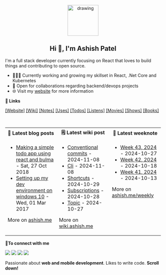 <p align="center">
  <img src="https://ashishdotme-assets.s3.ap-south-1.amazonaws.com/logo.png" alt="drawing" width="100"/>
</p>

<h2 align="center">Hi 👋, I'm Ashish Patel</h2>

I'm a full stack developer currently focusing on React that loves to build things and contributing to open source.

- 👨🏽‍💻 Currently working and growing my skillset in React, .Net Core and Kubernetes
- 🤝 Open for collaborations regarding backend/devops projects
- 🌐 Visit my [website](https://ashish.me) for more information

<b>👋 Links</b>

[[Website]](https://ashish.me) [[Wiki]](https://wiki.ashish.me) [[Notes]](https://ashish.me/notes) [[Uses]](https://ashish.me/uses) [[Todos]](https://ashish.me/todos) [[Listens]](https://ashish.me/listens) [[Movies]](https://ashish.me/movies) [[Shows]](https://ashish.me/shows) [[Books]](https://ashish.me/books)

<br>
<table>  
<tr>
<th><b>📕 Latest blog posts</b></th>
<th><b>🗒️ Latest wiki post</b></th>
<th><b>📝 Latest weeknote</b></th>
</tr>
<tr>
<td valign="top" width="33%">

<!-- blog starts -->
- [Making a simple todo app using react and bulma](https://ashish.me/blog/making-a-simple-todo-app-using-react-and-bulma) - Sat, 27 Oct 2018 
- [Setting up my dev environment on windows 10](https://ashish.me/blog/setting-up-my-dev-environment-on-windows-10) - Wed, 01 Mar 2017 
<!-- blog ends -->

More on [ashish.me](https://ashish.me)

</td>
<td valign="top" width="34%">

<!-- wiki starts -->
- [Conventional commits](https://github.com/ashishdotme/notes/blob/master/clean-code/conventional-commits.md) - 2024-11-08
- [Cli](https://github.com/ashishdotme/notes/blob/master/personal/cli.md) - 2024-11-08
- [Shortcuts](https://github.com/ashishdotme/notes/blob/master/personal/shortcuts.md) - 2024-10-29
- [Subscriptions](https://github.com/ashishdotme/notes/blob/master/personal/subscriptions.md) - 2024-10-28
- [Topic](https://github.com/ashishdotme/notes/blob/master/kafka/topic.md) - 2024-10-27
<!-- wiki ends -->

More on [wiki.ashish.me](https://wiki.ashish.me)

</td>
<td valign="top" width="33%">

<!-- weeknotes starts -->
- [Week 43, 2024](https://ashish.me/weekly/week-43,-2024) - 2024-10-27
- [Week 42, 2024](https://ashish.me/weekly/week-42,-2024) - 2024-10-18
- [Week 41, 2024](https://ashish.me/weekly/week-41,-2024) - 2024-10-13
<!-- weeknotes ends -->
  More on [ashish.me/weekly](https://ashish.me/weekly)
  </td>
  </tr>
  </table>
  <b> 🤝To connect with me</b>

<p align = "center">

[<img src="https://img.shields.io/badge/twitter-%231DA1F2.svg?&style=for-the-badge&logo=twitter&logoColor=white&color=black" />](https://twitter.com/ashishdotme)
[<img src="https://img.shields.io/badge/facebook-%2312100E.svg?&style=for-the-badge&logo=facebook&logoColor=white&color=black" />](https://facebook.com/ashishdotme)
[<img src="https://img.shields.io/badge/instagram-%2312100E.svg?&style=for-the-badge&logo=instagram&logoColor=white&color=black" />](https://instagram.com/ashishdotme)
[<img src ="https://img.shields.io/badge/website-%23.svg?&style=for-the-badge&logo=&logoColor=white%22&color=black">](https://ashish.me)

</p>

Passionate about **web and mobile development**. Likes to write code. **Scroll down!**
